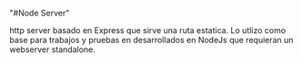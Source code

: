 "#Node Server" 

http server basado en Express que sirve una ruta estatica.
Lo utlizo como base para trabajos y pruebas en desarrollados en NodeJs que requieran un webserver standalone.
